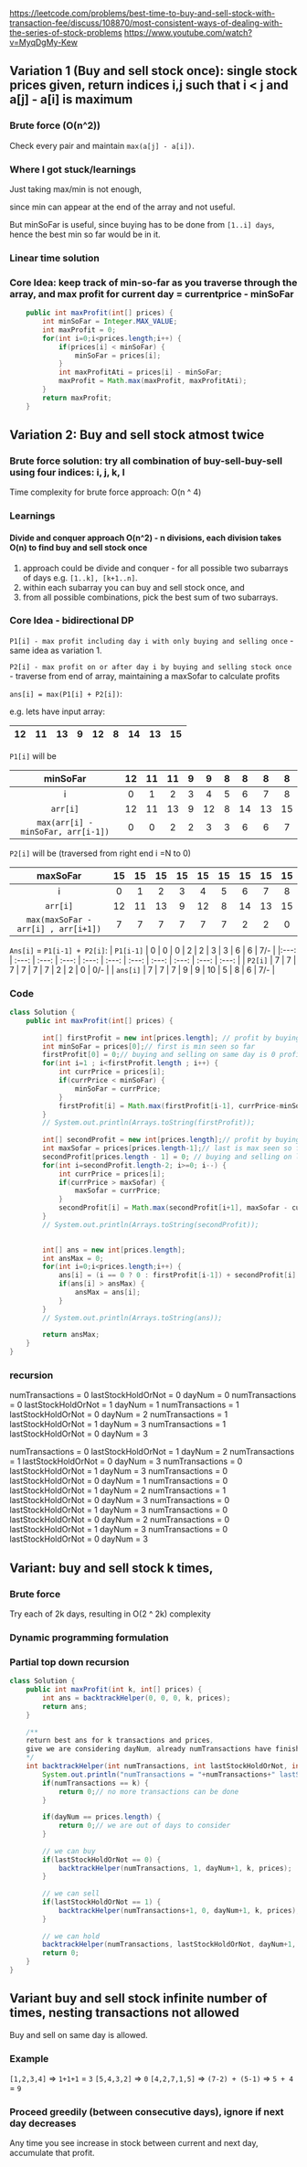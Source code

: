 
https://leetcode.com/problems/best-time-to-buy-and-sell-stock-with-transaction-fee/discuss/108870/most-consistent-ways-of-dealing-with-the-series-of-stock-problems
https://www.youtube.com/watch?v=MyqDgMy-Kew

## Variation 1 (Buy and sell stock once): single stock prices given, return indices i,j such that i < j and a[j] - a[i] is maximum

### Brute force (O(n^2))

Check every pair and maintain `max(a[j] - a[i])`.

### Where I got stuck/learnings

Just taking max/min is not enough,

since min can appear at the end of the array and not useful. 

But minSoFar is useful, since buying has to be done from `[1..i] days`, hence the best min so far would be in it.

### Linear time solution

### Core Idea: keep track of min-so-far as you traverse through the array, and max profit for current day = currentprice - minSoFar

```java
    public int maxProfit(int[] prices) {
        int minSoFar = Integer.MAX_VALUE;
        int maxProfit = 0;
        for(int i=0;i<prices.length;i++) {
            if(prices[i] < minSoFar) {
                minSoFar = prices[i];
            }
            int maxProfitAti = prices[i] - minSoFar;
            maxProfit = Math.max(maxProfit, maxProfitAti);
        }
        return maxProfit;
    }
```

## Variation 2: Buy and sell stock atmost twice

### Brute force solution: try all combination of buy-sell-buy-sell using four indices: i, j, k, l

Time complexity for brute force approach: O(n ^ 4)

### Learnings

#### Divide and conquer approach O(n^2) - n divisions, each division takes O(n) to find buy and sell stock once
1. approach could be divide and conquer - for all possible two subarrays of days e.g. `[1..k], [k+1..n]`. 
2. within each subarray you can  buy and sell stock once, and 
3. from all possible combinations, pick the best sum of two subarrays. 


### Core Idea - bidirectional DP

`P1[i] - max profit including day i with only buying and selling once` - same idea as variation 1.

`P2[i] - max profit on or after day i by buying and selling stock once` - traverse from end of array, maintaining a maxSofar to calculate profits

`ans[i] = max(P1[i] + P2[i])`: 

e.g. lets have input array:

| 12 | 11 | 13 | 9 | 12 | 8 | 14 | 13 | 15 |
| --- | --- | --- | --- | --- | --- | --- | --- | --- |

`P1[i]` will be

| minSoFar                           | 12    | 11    | 11    | 9     | 9     | 8     | 8     |  8    |  8    |
| :---:                              | :---: | :---: | :---: | :---: | :---: | :---: | :---: | :---: | :---: |
| i                                  | 0     | 1     | 2     |   3   |  4    |    5  |   6   |   7   |   8   | 
| `arr[i]`                           | 12    | 11    | 13    | 9     | 12    | 8     | 14    | 13    |  15   |
| `max(arr[i] - minSoFar, arr[i-1])` | 0     | 0     | 2     | 2     | 3     | 3     | 6     | 6     | 7     |

`P2[i]` will be (traversed from right end i =N to 0)

| maxSoFar                            | 15    | 15    | 15    | 15    | 15    | 15    | 15    |  15   |  15   |
| :---:                               | :---: | :---: | :---: | :---: | :---: | :---: | :---: | :---: | :---: |
| i                                   | 0     | 1     | 2     |   3   |  4    |    5  |   6   |   7   |   8   | 
| `arr[i]`                            | 12    | 11    | 13    | 9     | 12    | 8     | 14    | 13    |  15   |
| `max(maxSoFar - arr[i] , arr[i+1])` | 7     | 7     | 7     | 7     | 7     | 7     | 2     | 2     | 0     |


`Ans[i]` = `P1[i-1] + P2[i]`:
| `P1[i-1]`  | 0  | 0     | 0     | 2     | 2     | 3      | 3     | 6      | 6      | 7/-   |
|:---:       | :---: | :---:     | :---:    | :---:     | :---:     | :---:    | :---:     | :---:     | :---:  | :---: |
| `P2[i]`    |  7 | 7     | 7     | 7     | 7     | 7     | 2      | 2      | 0      | 0/-     |
| `ans[i]`   | 7  |  7    |  7    | 9     | 9     | 10    | 5      | 8      |  6     | 7/-     |

### Code

```java
class Solution {
    public int maxProfit(int[] prices) {
        
        int[] firstProfit = new int[prices.length]; // profit by buying and selling till day i
        int minSoFar = prices[0];// first is min seen so far
        firstProfit[0] = 0;// buying and selling on same day is 0 profit
        for(int i=1 ; i<firstProfit.length ; i++) {
            int currPrice = prices[i];
            if(currPrice < minSoFar) {
                minSoFar = currPrice;
            }
            firstProfit[i] = Math.max(firstProfit[i-1], currPrice-minSoFar);
        }
        // System.out.println(Arrays.toString(firstProfit));
        
        int[] secondProfit = new int[prices.length];// profit by buying and selling on + after ithday
        int maxSofar = prices[prices.length-1];// last is max seen so far
        secondProfit[prices.length - 1] = 0; // buying and selling on last day is 0 profit
        for(int i=secondProfit.length-2; i>=0; i--) {
            int currPrice = prices[i];
            if(currPrice > maxSofar) {
                maxSofar = currPrice;
            }
            secondProfit[i] = Math.max(secondProfit[i+1], maxSofar - currPrice);
        }
        // System.out.println(Arrays.toString(secondProfit));

        
        int[] ans = new int[prices.length];
        int ansMax = 0;
        for(int i=0;i<prices.length;i++) {
            ans[i] = (i == 0 ? 0 : firstProfit[i-1]) + secondProfit[i];
            if(ans[i] > ansMax) {
                ansMax = ans[i];
            }
        }
        // System.out.println(Arrays.toString(ans));
        
        return ansMax;
    }
}
```

### recursion

numTransactions = 0 lastStockHoldOrNot = 0 dayNum = 0
numTransactions = 0 lastStockHoldOrNot = 1 dayNum = 1
numTransactions = 1 lastStockHoldOrNot = 0 dayNum = 2
numTransactions = 1 lastStockHoldOrNot = 1 dayNum = 3
numTransactions = 1 lastStockHoldOrNot = 0 dayNum = 3

numTransactions = 0 lastStockHoldOrNot = 1 dayNum = 2
numTransactions = 1 lastStockHoldOrNot = 0 dayNum = 3
numTransactions = 0 lastStockHoldOrNot = 1 dayNum = 3
numTransactions = 0 lastStockHoldOrNot = 0 dayNum = 1
numTransactions = 0 lastStockHoldOrNot = 1 dayNum = 2
numTransactions = 1 lastStockHoldOrNot = 0 dayNum = 3
numTransactions = 0 lastStockHoldOrNot = 1 dayNum = 3
numTransactions = 0 lastStockHoldOrNot = 0 dayNum = 2
numTransactions = 0 lastStockHoldOrNot = 1 dayNum = 3
numTransactions = 0 lastStockHoldOrNot = 0 dayNum = 3

## Variant: buy and sell stock k times, 

### Brute force

Try each of 2k days, resulting in O(2 ^ 2k) complexity

### Dynamic programming formulation

### Partial top down recursion

```java
class Solution {
    public int maxProfit(int k, int[] prices) {
        int ans = backtrackHelper(0, 0, 0, k, prices);
        return ans;
    }
    
    /**
    return best ans for k transactions and prices,
    give we are considering dayNum, already numTransactions have finished, and lastStockwas hold or not.
    */
    int backtrackHelper(int numTransactions, int lastStockHoldOrNot, int dayNum, int k, int[] prices) {
        System.out.println("numTransactions = "+numTransactions+" lastStockHoldOrNot = "+lastStockHoldOrNot + " dayNum = " +dayNum);
        if(numTransactions == k) {
            return 0;// no more transactions can be done
        }
        
        if(dayNum == prices.length) {
            return 0;// we are out of days to consider
        }
        
        // we can buy
        if(lastStockHoldOrNot == 0) {
            backtrackHelper(numTransactions, 1, dayNum+1, k, prices);
        }
        
        // we can sell
        if(lastStockHoldOrNot == 1) {
            backtrackHelper(numTransactions+1, 0, dayNum+1, k, prices);
        }
        
        // we can hold
        backtrackHelper(numTransactions, lastStockHoldOrNot, dayNum+1, k, prices);
        return 0;
    }
}
```

## Variant buy and sell stock infinite number of times, nesting transactions not allowed

Buy and sell on same day is allowed.

### Example

`[1,2,3,4]` => `1+1+1` = `3`
`[5,4,3,2]` => `0`
`[4,2,7,1,5]` => `(7-2) + (5-1)` => `5 + 4` = `9`

### Proceed greedily (between consecutive days), ignore if next day decreases

Any time you see increase in stock between current and next day, accumulate that profit.


